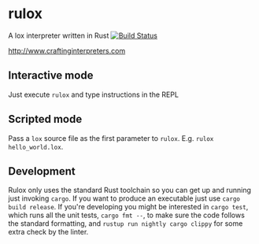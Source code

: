 # rulox
A lox interpreter written in Rust
[![Build Status](https://travis-ci.org/mariosangiorgio/rulox.svg?branch=master)](https://travis-ci.org/mariosangiorgio/rulox)

http://www.craftinginterpreters.com

## Interactive mode
Just execute `rulox` and type instructions in the REPL

## Scripted mode
Pass a `lox` source file as the first parameter to `rulox`. E.g. `rulox hello_world.lox`.

## Development
Rulox only uses the standard Rust toolchain so you can get up and running just invoking `cargo`.
If you want to produce an executable just use `cargo build release`.
If you're developing you might be interested in `cargo test`, which runs all the unit tests, `cargo fmt --`, to make sure the code follows the standard formatting, and `rustup run nightly cargo clippy` for some extra check by the linter.